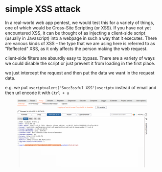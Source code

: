 # simple XSS attack

In a real-world web app pentest, we would test this for a variety of things, one of which would be Cross-Site Scripting (or XSS). If you have not yet encountered XSS, it can be thought of as injecting a client-side script (usually in Javascript) into a webpage in such a way that it executes. There are various kinds of XSS – the type that we are using here is referred to as "Reflected" XSS, as it only affects the person making the web request.

client-side filters are absurdly easy to bypass. There are a variety of ways we could disable the script or just prevent it from loading in the first place.

we just intercept the request and then put the data we want in the request data.

e.g. we put `<script>alert("Succ3ssful XSS")<script>` instead of email and then url encode it with `Ctrl + u`&#x20;

<figure><img src="../../.gitbook/assets/image (3) (1).png" alt=""><figcaption></figcaption></figure>
